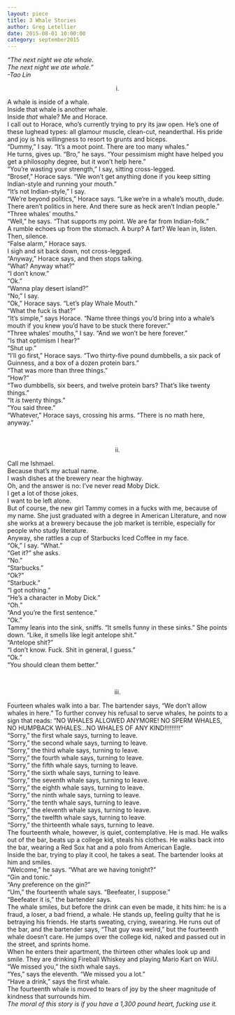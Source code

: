 ```yaml
---
layout: piece
title: 3 Whale Stories
author: Greg Letellier
date: 2015-08-01 10:00:00
category: september2015
---
```

<p><i>“The next night we ate whale.</br>
The next night we ate whale.”</br>
-Tao Lin</i></p>
<p align="center">i.</p>
<p>A whale is inside of a whale.</br>Inside that whale is another whale.</br>Inside <i>that</i> whale? Me and Horace.</br>I call out to Horace, who’s currently trying to pry its jaw open. He’s one of these lughead types: all glamour muscle, clean-cut, neanderthal. His pride and joy is his willingness to resort to grunts and biceps.</br>“Dummy,” I say. “It’s a moot point. There are too many whales.”</br>He turns, gives up. “Bro,” he says. “Your pessimism might have helped you get a philosophy degree, but it won’t help here.”</br>“You’re wasting your strength,” I say, sitting cross-legged.</br>“Brosef,” Horace says. “We won’t get anything done if you keep sitting Indian-style and running your mouth.”</br>“It’s not Indian-style,” I say.</br>“We’re beyond politics,” Horace says. “Like we’re in a whale’s mouth, dude. There aren’t politics in here. And there sure as heck aren’t Indian people.”</br>“Three whales’ mouths.”</br>“Well,” he says. “That supports my point. We are far from Indian-folk.”</br>A rumble echoes up from the stomach. A burp? A fart? We lean in, listen.</br>Then, silence.</br>“False alarm,” Horace says.</br>I sigh and sit back down, not cross-legged.</br>“Anyway,” Horace says, and then stops talking.</br>“What? Anyway what?”</br>“I don’t know.”</br>“Ok.”</br>“Wanna play desert island?”</br>“No,” I say.</br>“Ok,” Horace says. “Let’s play Whale Mouth.”</br>“What the fuck is that?”</br>“It’s simple,” says Horace. “Name three things you’d bring into a whale’s mouth if you knew you’d have to be stuck there forever.” </br>“Three whales’ mouths,” I say. “And we won’t be here forever.”</br>“Is that optimism I hear?”</br>“Shut up.”</br>“I’ll go first,” Horace says. “Two thirty-five pound dumbbells, a six pack of Guinness, and a box of a dozen protein bars.”</br>“That was more than three things.”</br>“How?”</br>“Two dumbbells, six beers, and twelve protein bars? That’s like twenty things.”</br>“It <i>is</i> twenty things.”</br>“You said three.”</br>“Whatever,” Horace says, crossing his arms. “There is no math here, anyway.”</p></br>
<p align="center">ii.</p>
<p>Call me Ishmael.</br>
Because that’s my actual name.</br>
I wash dishes at the brewery near the highway.</br>
Oh, and the answer is no: I’ve never read Moby Dick.</br>
I get a lot of those jokes.</br>
I want to be left alone.</br>
But of course, the new girl Tammy comes in a fucks with me, because of my name. She just graduated with a degree in American Literature, and now she works at a brewery because the job market is terrible, especially for people who study literature.</br>
Anyway, she rattles a cup of Starbucks Iced Coffee in my face.</br>
“Ok,” I say. “What.”</br>
“Get it?” she asks.</br>
“No.”</br>
“Starbucks.”</br>
“Ok?”</br>
“Starbuck.”</br>
“I got nothing.”</br>
“He’s a character in Moby Dick.”</br>
“Oh.”</br>
“And you’re the first sentence.”</br>
“Ok.”</br>
Tammy leans into the sink, sniffs. “It smells funny in these sinks.” She points down. “Like, it smells like legit antelope shit.”</br>
“Antelope shit?”</br>
“I don’t know. Fuck. Shit in general, I guess.”</br>
“Ok.”</br>
“You should clean them better.”</br>
</p></br>
<p align="center">iii.</p>
<p>Fourteen whales walk into a bar.
The bartender says, “We don’t allow whales in here.” To further convey his refusal to serve whales, he points to a sign that reads: “NO WHALES ALLOWED ANYMORE! NO SPERM WHALES, NO HUMPBACK WHALES...NO WHALES OF ANY KIND!!!!!!!!!”</br>
“Sorry,” the first whale says, turning to leave. </br>
“Sorry,” the second whale says, turning to leave. </br>
“Sorry,” the third whale says, turning to leave. </br>
“Sorry,” the fourth whale says, turning to leave. </br>
“Sorry,” the fifth whale says, turning to leave. </br>
“Sorry,” the sixth whale says, turning to leave.</br>
“Sorry,” the seventh whale says, turning to leave.</br>
“Sorry,” the eighth whale says, turning to leave.</br>
“Sorry,” the ninth whale says, turning to leave. </br>
“Sorry,” the tenth whale says, turning to leave. </br>
“Sorry,” the eleventh whale says, turning to leave. </br>
“Sorry,” the twelfth whale says, turning to leave. </br>
“Sorry,” the thirteenth whale says, turning to leave. </br>
The fourteenth whale, however, is quiet, contemplative. He is mad. He walks out of the bar, beats up a college kid, steals his clothes. He walks back into the bar, wearing a Red Sox hat and a polo from American Eagle.</br>
Inside the bar, trying to play it cool, he takes a seat. The bartender looks at him and smiles.</br>
“Welcome,” he says. “What are we having tonight?”</br>
“Gin and tonic.”</br>
“Any preference on the gin?”</br>
“Um,” the fourteenth whale says. “Beefeater, I suppose.”</br>
“Beefeater it is,” the bartender says.</br>
 The whale smiles, but before the drink can even be made, it hits him: he is a fraud, a loser, a bad friend, a whale. He stands up, feeling guilty that he is betraying his friends. He starts sweating, crying, swearing. He runs out of the bar, and the bartender says, “That guy was weird,” but the fourteenth whale doesn’t care. He jumps over the college kid, naked and passed out in the street, and sprints home. </br>
When he enters their apartment, the thirteen other whales look up and smile. They are drinking Fireball Whiskey and playing Mario Kart on WiiU. </br>
“We missed you,” the sixth whale says.</br>
“Yes,” says the eleventh. “We missed you a lot.”</br>
“Have a drink,” says the first whale.</br>
The fourteenth whale is moved to tears of joy by the sheer magnitude of kindness that surrounds him.</br>
<i>The moral of this story is if you have a 1,300 pound heart, fucking use it.</i>
</p>